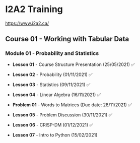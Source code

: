 # I2A2 Training

https://www.i2a2.ca/

## Course 01 - Working with Tabular Data

### Module 01 - Probability and Statistics

- **Lesson 01** - Course Structure Presentation (25/05/2021) ✅
- **Lesson 02** - Probability (01/11/2021) ✅
- **Lesson 03** - Statistics (09/11/2021) ✅
- **Lesson 04** - Linear Algebra (16/11/2021) ✅
- **Problem 01** - Words to Matrices (Due date: 28/11/2021) ✅

- **Lesson 05** - Problem Discussion (30/11/2021) ✅
- **Lesson 06** - CRISP-DM (01/12/2021) ✅
- **Lesson 07** - Intro to Python (15/02/2021)
